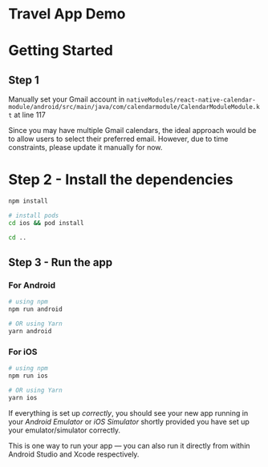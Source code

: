 # Travel App Demo

# Getting Started

## Step 1

Manually set your Gmail account in `nativeModules/react-native-calendar-module/android/src/main/java/com/calendarmodule/CalendarModuleModule.kt` at line 117

Since you may have multiple Gmail calendars, the ideal approach would be to allow users to select their preferred email. However, due to time constraints, please update it manually for now.

# Step 2 - Install the dependencies

```bash
npm install

# install pods
cd ios && pod install

cd ..
```

## Step 3 - Run the app

### For Android

```bash
# using npm
npm run android

# OR using Yarn
yarn android
```

### For iOS

```bash
# using npm
npm run ios

# OR using Yarn
yarn ios
```

If everything is set up _correctly_, you should see your new app running in your _Android Emulator_ or _iOS Simulator_ shortly provided you have set up your emulator/simulator correctly.

This is one way to run your app — you can also run it directly from within Android Studio and Xcode respectively.